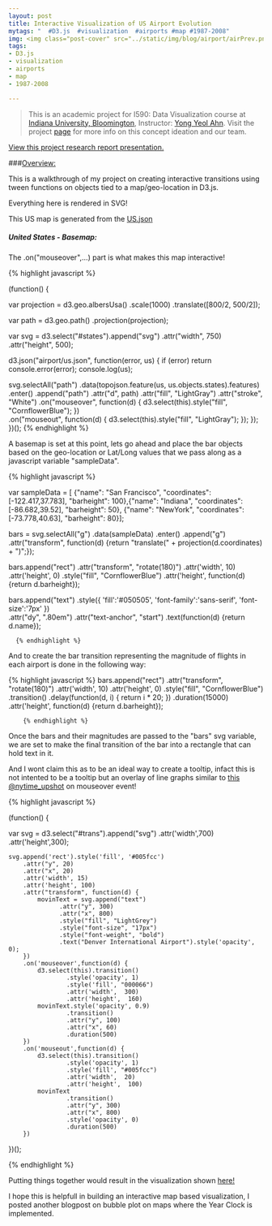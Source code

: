 ```yaml
---
layout: post
title: Interactive Visualization of US Airport Evolution
mytags: "  #D3.js  #visualization  #airports #map #1987-2008"
img: <img class="post-cover" src="../static/img/blog/airport/airPrev.png"  border="5" alt="Responsive image">
tags:
- D3.js
- visualization
- airports
- map
- 1987-2008

---
```


<style>.container {
  width: auto;
  max-width: 1060px;
  text-align: center;

}
</style>

<div id="us_states">
</div>
<script src="//code.jquery.com/jquery-2.0.0.js"></script>
<script src="//d3js.org/d3.v3.min.js"></script>
<script src="//d3js.org/topojson.v1.min.js"></script>
<script src="airport/airport_viz.js"></script>

> This is an academic project for I590: Data Visualization course at [Indiana University, Bloomington](https://www.indiana.edu), Instructor: [Yong Yeol Ahn](http://yongyeol.com). Visit the project [page](http://www.santhoshfiddle.com/geoSample/index.html) for more info on this concept ideation and our team. 

<div class="myNote"></div>

<div class="divider"></div>
<a href="../research/Airport-evolution-Project.pdf">View this project research report presentation. </a>

###[Overview:]()

This is a walkthrough of my project on creating interactive transitions using tween functions on objects tied to a map/geo-location in D3.js.

Everything here is rendered in SVG! 

This US map is generated from the [US.json](../geoSample/us.json)

<!-- Check my blog titled ["Basemaps with d3.js"]() for how the US map is generated with TopoJSON and many other ways of representing cartograms.  -->

<div class="divider"></div>

<div class="divider"></div>

<h5>United States - Basemap:</h5>

<div id="states">
<script type="text/javascript">
(function() {

var projection = d3.geo.albersUsa()
    .scale(1000)
    .translate([800/2, 500/2]);

var path = d3.geo.path()
    .projection(projection);

var svg = d3.select("#states").append("svg")
    .attr("width", 750)
    .attr("height", 500);

d3.json("../geoSample/us.json", function(error, us) {
  if (error) return console.error(error);
  console.log(us);

  svg.selectAll("path")
     .data(topojson.feature(us, us.objects.states).features)
      .enter()
      .append("path")
      .attr("d", path)
      .attr("fill", "LightGray")
      .attr("stroke", "White")
      .on("mouseover", function(d) {
          d3.select(this).style("fill", "CornflowerBlue");
          })                  
      .on("mouseout", function(d) {
           d3.select(this).style("fill", "LightGray");
          });

});


})();
</script>
</div>

The .on("mouseover",...) part is what makes this map interactive!

{% highlight javascript %}

(function() {

var projection = d3.geo.albersUsa()
    .scale(1000)
    .translate([800/2, 500/2]);

var path = d3.geo.path()
    .projection(projection);

var svg = d3.select("#states").append("svg")
    .attr("width", 750)
    .attr("height", 500);

d3.json("airport/us.json", function(error, us) {
  if (error) return console.error(error);
  console.log(us);

  svg.selectAll("path")
     .data(topojson.feature(us, us.objects.states).features)
      .enter()
      .append("path")
      .attr("d", path)
      .attr("fill", "LightGray")
      .attr("stroke", "White")
      .on("mouseover", function(d) {
          d3.select(this).style("fill", "CornflowerBlue");
          })                  
      .on("mouseout", function(d) {
           d3.select(this).style("fill", "LightGray");
          });
});
})();
{% endhighlight %}
<div class="divider"></div>


<div class="divider"></div>


A basemap is set at this point, lets go ahead and place the bar objects based on the geo-location or Lat/Long values that we pass along as a javascript variable "sampleData". 



<div id="unitedstates">
<script type="text/javascript">
(function() {

var projection = d3.geo.albersUsa()
    .scale(1000)
    .translate([800/2, 500/2]);


var path = d3.geo.path()
    .projection(projection);

var svg = d3.select("#unitedstates").append("svg")
    .attr("width", 750)
    .attr("height", 500);

d3.json("../geoSample/us.json", function(error, us) {
  if (error) return console.error(error);
  console.log(us);

  svg.selectAll("path")
     .data(topojson.feature(us, us.objects.states).features)
      .enter()
      .append("path")
      .attr("d", path)
      .attr("fill", "LightGray")
      .attr("stroke", "White");



var  sampleData = [ {"name": "San Francisco", "coordinates": [-122.417,37.783], "barheight": 100},
            {"name": "Indiana", "coordinates": [-86.682,39.52], "barheight": 50},
            {"name": "NewYork", "coordinates": [-73.778,40.63], "barheight": 80}              
            ];

  bars = svg.selectAll("g")
    .data(sampleData)
    .enter()
    .append("g")
    .attr("transform", function(d) {return "translate(" + projection(d.coordinates) + ")";});
    
    bars.append("rect")
    .attr("transform", "rotate(180)")
    .attr('width', 10)
    .attr('height',  0)
    .style("fill", "CornflowerBlue")
    .attr('height',  function(d) {return d.barheight});

      bars.append("text")
      .style({
        'fill':'#050505',
        'font-family':'sans-serif',
        'font-size':'7px'
      })  
      .attr("dy", ".80em")
    .attr("text-anchor", "start") 
    .text(function(d) {return d.name});


  });


})();
</script>
</div>



{% highlight javascript %}

  var  sampleData = [ {"name": "San Francisco", "coordinates": [-122.417,37.783], "barheight": 100},{"name": "Indiana", "coordinates": [-86.682,39.52], "barheight": 50}, {"name": "NewYork", "coordinates": [-73.778,40.63], "barheight": 80}];

  bars = svg.selectAll("g")
    .data(sampleData)
    .enter()
    .append("g")
    .attr("transform", function(d) {return "translate(" + projection(d.coordinates) + ")";});
    
  bars.append("rect")
    .attr("transform", "rotate(180)")
    .attr('width', 10)
    .attr('height',  0)
    .style("fill", "CornflowerBlue")
    .attr('height',  function(d) {return d.barheight});

  bars.append("text")
    .style({
       'fill':'#050505',
       'font-family':'sans-serif',
       'font-size':'7px'
      })  
    .attr("dy", ".80em")
    .attr("text-anchor", "start") 
    .text(function(d) {return d.name});

      {% endhighlight %}

<div class="divider"></div>

And to create the bar transition representing the magnitude of flights in each airport is done in the following way:

{% highlight javascript %}
bars.append("rect")
    .attr("transform", "rotate(180)")
    .attr('width', 10)
    .attr('height',  0)
    .style("fill", "CornflowerBlue")
    .transition()
    .delay(function(d, i) {
          return i * 20;
      })
      .duration(15000)
      .attr('height',  function(d) {return d.barheight});

        {% endhighlight %}
<div class="divider"></div>
Once the bars and their magnitudes are passed to the "bars" svg variable, we are set to make the final transition of the bar into a rectangle that can hold text in it. 

And I wont claim this as to be an ideal way to create a tooltip, infact this is not intented to be a tooltip but an overlay of line graphs similar to [this @nytime_upshot](http://www.nytimes.com/interactive/2014/06/05/upshot/how-the-recession-reshaped-the-economy-in-255-charts.html) on mouseover event! 

<div id="trans">
<script type="text/javascript">
(function() {
var border=1;
var bordercolor='black';

var svg = d3.select("#trans").append("svg")
	.attr('border', border)
    .attr('width',740)
	.attr('height',300);

var borderPath = svg.append("rect")
       			.attr("x", 0)
       			.attr("y", 0)
       			.attr("height", 300)
       			.attr("width", 740)
       			.style("stroke", bordercolor)
       			.style("fill", "none")
       			.style("stroke-width", border);


	svg.append('rect').style('fill', '#005fcc')
	    .attr("y", 20)
		.attr("x", 20)
        .attr('width', 15)
        .attr('height', 100)
        .attr("transform", function(d) {
        	movinText = svg.append("text")
			      .attr("y", 300)
			      .attr("x", 800)
			      .style("fill", "LightGrey")
			      .style("font-size", "17px")
			      .style("font-weight", "bold")
			      .text("Denver International Airport").style('opacity', 0);
        })
        .on('mouseover',function(d) {
		    d3.select(this).transition()
		            .style('opacity', 1)
		            .style('fill', "000066")
		            .attr('width',  300)
		            .attr('height',  160)
		    movinText.style('opacity', 0.9)
                    .transition()
                    .attr("y", 100)
                    .attr("x", 60)
                    .duration(500)
        })
        .on('mouseout',function(d) {
		    d3.select(this).transition()
		            .style('opacity', 1)
		            .style('fill', "#005fcc")
		            .attr('width',  20)
		            .attr('height',  100)
		    movinText
                    .transition()
                    .attr("y", 300)
                    .attr("x", 800)
                    .style('opacity', 0)
                    .duration(500)
        })
        
        

})();
</script>
</div>


{% highlight javascript %}


(function() {

var svg = d3.select("#trans").append("svg")
    .attr('width',700)
	.attr('height',300);

	svg.append('rect').style('fill', '#005fcc')
	    .attr("y", 20)
		.attr("x", 20)
        .attr('width', 15)
        .attr('height', 100)
        .attr("transform", function(d) {
        	movinText = svg.append("text")
			      .attr("y", 300)
			      .attr("x", 800)
			      .style("fill", "LightGrey")
			      .style("font-size", "17px")
			      .style("font-weight", "bold")
			      .text("Denver International Airport").style('opacity', 0);
        })
        .on('mouseover',function(d) {
		    d3.select(this).transition()
		            .style('opacity', 1)
		            .style('fill', "000066")
		            .attr('width',  300)
		            .attr('height',  160)
		    movinText.style('opacity', 0.9)
                    .transition()
                    .attr("y", 100)
                    .attr("x", 60)
                    .duration(500)
        })
        .on('mouseout',function(d) {
		    d3.select(this).transition()
		            .style('opacity', 1)
		            .style('fill', "#005fcc")
		            .attr('width',  20)
		            .attr('height',  100)
		    movinText
                    .transition()
                    .attr("y", 300)
                    .attr("x", 800)
                    .style('opacity', 0)
                    .duration(500)
        })
        
        

})();

{% endhighlight %}
<div class="divider"></div>

Putting things together would result in the visualization shown [here!](http://www.santhoshfiddle.com/geoSample/index.html) 

I hope this is helpfull in building an interactive map based visualization, I posted another blogpost on bubble plot on maps where the Year Clock is implemented. 